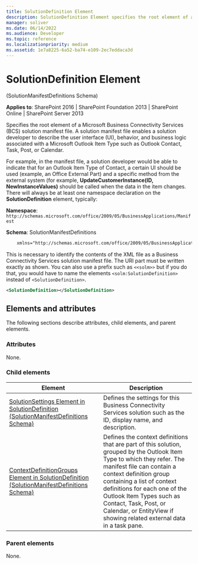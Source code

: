 ```yaml
---
title: SolutionDefinition Element
description: SolutionDefinition Element specifies the root element of a Microsoft Business Connectivity Services (BCS) solution manifest file.
manager: soliver
ms.date: 06/14/2022
ms.audience: Developer
ms.topic: reference
ms.localizationpriority: medium
ms.assetid: 1e7a8225-6a52-ba74-e109-2ec7eddaca3d
---
```


# SolutionDefinition Element

(SolutionManifestDefinitions Schema)

**Applies to**: SharePoint 2016 | SharePoint Foundation 2013 | SharePoint Online | SharePoint Server 2013

Specifies the root element of a Microsoft Business Connectivity Services (BCS) solution manifest file. A solution manifest file enables a solution developer to describe the user interface (UI), behavior, and business logic associated with a Microsoft Outlook Item Type such as Outlook Contact, Task, Post, or Calendar.

For example, in the manifest file, a solution developer would be able to indicate that for an Outlook Item Type of Contact, a certain UI should be used (example, an Office External Part) and a specific method from the external system (for example, **UpdateCustomerInstance(ID, NewInstanceValues)** should be called when the data in the item changes. There will always be at least one namespace declaration on the **SolutionDefinition** element, typically:

**Namespace**: `http://schemas.microsoft.com/office/2009/05/BusinessApplications/Manifest`

**Schema**: SolutionManifestDefinitions

```XML
    xmlns="http://schemas.microsoft.com/office/2009/05/BusinessApplications/Manifest"
```

This is necessary to identify the contents of the XML file as a Business Connectivity Services solution manifest file. The URI part must be written exactly as shown. You can also use a prefix such as `<<solm>>` but if you do that, you would have to name the elements `<solm:SolutionDefinition>` instead of `<SolutionDefinition>`.

```XML
<SolutionDefinition></SolutionDefinition>
```

## Elements and attributes

The following sections describe attributes, child elements, and parent elements.

### Attributes

None.

### Child elements

| Element | Description |
| --- | --- |
| [SolutionSettings Element in SolutionDefinition (SolutionManifestDefinitions Schema)](solutionsettings-element-in-solutiondefinition-solutionmanifestdefinitions-schem.md) | Defines the settings for this Business Connectivity Services solution such as the ID, display name, and description. |
| [ContextDefinitionGroups Element in SolutionDefinition (SolutionManifestDefinitions Schema)](contextdefinitiongroups-element-in-solutiondefinition-solutionmanifestdefinition.md) | Defines the context definitions that are part of this solution, grouped by the Outlook Item Type to which they refer. The manifest file can contain a context definition group containing a list of context definitions for each one of the Outlook Item Types such as Contact, Task, Post, or Calendar, or EntityView if showing related external data in a task pane. |

### Parent elements

None.

<br/>

<br/>
